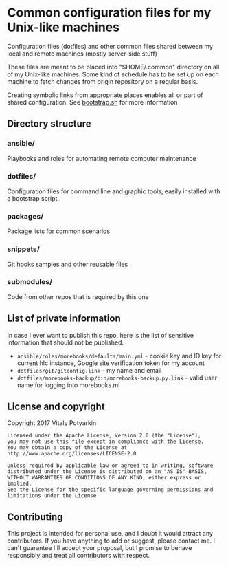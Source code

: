 # Common configuration files for my Unix-like machines
Configuration files (dotfiles) and other common files shared between
my local and remote machines (mostly server-side stuff)

These files are meant to be placed into "$HOME/.common" directory on all of
my Unix-like machines. Some kind of schedule has to be set up on each machine
to fetch changes from origin repository on a regular basis.

Creating symbolic links from appropriate places enables all or
part of shared configuration. See [bootstrap.sh](dotfiles/bootstrap.sh) for more
information


## Directory structure

### ansible/
Playbooks and roles for automating remote computer maintenance

### dotfiles/
Configuration files for command line and graphic tools, easily installed with a
bootstrap script.

### packages/
Package lists for common scenarios

### snippets/
Git hooks samples and other reusable files

### submodules/
Code from other repos that is required by this one


## List of private information

In case I ever want to publish this repo, here is the list of sensitive
information that should not be published.

* `ansible/roles/morebooks/defaults/main.yml` - cookie key and ID key for
  current hlc instance, Google site verification token for my account
* `dotfiles/git/gitconfig.link` - my name and email
* `dotfiles/morebooks-backup/bin/morebooks-backup.py.link` - valid user name for
  logging into morebooks.ml


## License and copyright
Copyright 2017 Vitaly Potyarkin

```
Licensed under the Apache License, Version 2.0 (the "License");
you may not use this file except in compliance with the License.
You may obtain a copy of the License at
http://www.apache.org/licenses/LICENSE-2.0

Unless required by applicable law or agreed to in writing, software
distributed under the License is distributed on an "AS IS" BASIS,
WITHOUT WARRANTIES OR CONDITIONS OF ANY KIND, either express or implied.
See the License for the specific language governing permissions and
limitations under the License.
```


## Contributing
This project is intended for personal use, and I doubt it would attract any
contributors. If you have anything to add or suggest, please contact me.
I can't guarantee I'll accept your proposal, but I promise to behave
responsibly and treat all contributors with respect.
